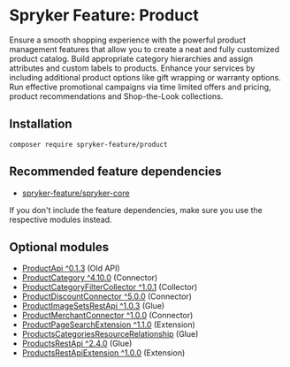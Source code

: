 # Spryker Feature: Product

Ensure a smooth shopping experience with the powerful product management features that allow you to create a neat and fully customized product catalog. Build appropriate category hierarchies and assign attributes and custom labels to products. Enhance your services by including additional product options like gift wrapping or warranty options. Run effective promotional campaigns via time limited offers and pricing, product recommendations and Shop-the-Look collections.

## Installation

```
composer require spryker-feature/product
```

## Recommended feature dependencies
- [spryker-feature/spryker-core](https://github.com/spryker-feature/spryker-core)

If you don't include the feature dependencies, make sure you use the respective modules instead.

## Optional modules
- [ProductApi ^0.1.3](https://github.com/spryker/product-api) (Old API)
- [ProductCategory ^4.10.0](https://github.com/spryker/product-category) (Connector)
- [ProductCategoryFilterCollector ^1.0.1](https://github.com/spryker/product-category-filter-collector) (Collector)
- [ProductDiscountConnector ^5.0.0](https://github.com/spryker/product-discount-connector) (Connector)
- [ProductImageSetsRestApi ^1.0.3](https://github.com/spryker/product-image-sets-rest-api) (Glue)
- [ProductMerchantConnector ^1.0.0](https://github.com/spryker/product-merchant-connector) (Connector)
- [ProductPageSearchExtension ^1.1.0](https://github.com/spryker/product-page-search-extension) (Extension)
- [ProductsCategoriesResourceRelationship](https://github.com/spryker/products-categories-resource-relationship) (Glue)
- [ProductsRestApi ^2.4.0](https://github.com/spryker/products-rest-api) (Glue)
- [ProductsRestApiExtension ^1.0.0](https://github.com/spryker/products-rest-api-extension) (Extension)
